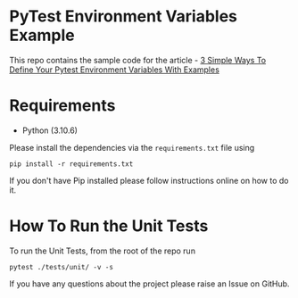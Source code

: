 # PyTest Environment Variables Example

This repo contains the sample code for the article - [3 Simple Ways To Define Your Pytest Environment Variables With Examples](https://pytest-with-eric.com/pytest-best-practices/pytest-environment-variables/)


# Requirements
* Python (3.10.6)

Please install the dependencies via the `requirements.txt` file using 
```commandline
pip install -r requirements.txt
```
If you don't have Pip installed please follow instructions online on how to do it.

# How To Run the Unit Tests
To run the Unit Tests, from the root of the repo run
```commandline
pytest ./tests/unit/ -v -s
```

If you have any questions about the project please raise an Issue on GitHub. 